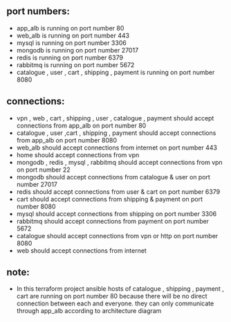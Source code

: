 port numbers:
-------------
* app_alb is running on port number 80
* web_alb is running on port number 443
* mysql is running on port number 3306
* mongodb is running on port number 27017
* redis is running on port number 6379
* rabbitmq is running on port number 5672
* catalogue , user , cart , shipping , payment is running on port number 8080

connections:
------------

* vpn , web , cart , shipping , user , catalogue , payment  should accept connections from app_alb
 on port number 80
* catalogue , user ,cart , shipping , payment should accept connections from app_alb on port number 8080
* web_alb should accept connections from internet on port number 443
* home should accept connections from vpn
* mongodb , redis , mysql , rabbitmq should accept connections from vpn on port number 22
* mongodb should accept connections from catalogue & user on port number 27017
* redis should accept connections from user & cart on port number 6379
* cart should accept connections from shipping & payment on port number 8080
* mysql should accept connections from shipping on port number 3306
* rabbitmq should accept connections from payment on port number 5672
* catalogue should accept connections from vpn or http on port number 8080
* web should accept connections from internet

note:
-----

* In this terraform project ansible hosts of catalogue , shipping , payment , cart are running on port number 80 because there will be no direct connection between each and everyone. they can only communicate through app_alb according to architecture diagram

